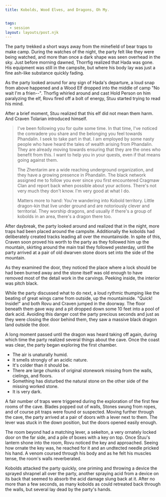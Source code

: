 ```yaml
---
title: Kobolds, Wood Elves, and Dragons, Oh My.


tags:
  - session
layout: layouts/post.njk
---
```


The party trekked a short ways away from the minefield of bear traps to make camp. During the watches of the night, the party felt like they were being watched, and more than once a dark shape was seen overhead in the sky. Just before morning dawned, Thorrfig realized that Hada was gone. His equipment was still in the campsite, but where his body lay was just a fine ash-like substance quickly fading.

As the party looked around for any sign of Hada's departure, a loud snap from above happened and a Wood Elf dropped into the middle of camp "No wait I'm a frien--". Thorfig whirled around and cast Hold Person on him paralyzing the elf, Rovu fired off a bolt of energy, Stuu started trying to read his mind.

After a brief moment, Stuu realized that this elf did not mean them harm. And Craven Tolarian introduced himself.

> I've been following you for quite some time. In that time, I've noticed the comradere you share and the belonging you feel towards Phandalin. I seek to take part in that. I am employed by some nasty people who have heard the tales of wealth arising from Phandalin. They are already moving towards ensuring that they are the ones who benefit from this. I want to help you in your quests, even if that means going against them.
>
> The Zhentarim are a wide reaching underground organization, and they have a growing presence in Phandalin. The black network assigned me to follow you ever since you first encountered Cragmaw Clan and report back when possible about your actions. There's not very much they don't know. I'm very good at what I do.
>
> Matters more to hand: You're wandering into Kobold territory. Little dragon-kin that live under ground and are notoriously clever and territorial. They worship dragons, and usually if there's a group of kobolds in an area, there's a dragon there too.

After daybreak, the party looked around and realized that in the night, more traps had been placed around the campsite. Additionally the kobolds had deliberately created tracks leading all over the mountainside. In spite of this, Craven soon proved his worth to the party as they followed him up the mountain, skirting around the main trail they followed yesterday, until the party arrived at a pair of old dwarven stone doors set into the side of the mountain.

As they examined the door, they noticed the place where a lock should be had been burned away and the stone itself was old enough to have removed most of the detail work in the carvings. Peeking inside, the interior was pitch black.

While the party discussed what to do next, a loud rythmic thumping like the beating of great wings came from outside, up the mountainside. "Quick! Inside!" and both Rovu and Craven jumped in the doorway. The floor beneath them gave way and a pit dropped down some 10 feet into a pool of dark acid. Avoiding this danger cost the party precious seconds and just as they were closing the door behind them, they saw a massive black dragon land outside the door.

A long moment passed until the dragon was heard taking off again, during which time the party realized several things about the cave. Once the coast was clear, the party began exploring the first chamber.

- The air is unaturally humid.
- It smells strongly of an acidic nature.
- It's colder than it should be.
- There are large chunks of original stonework missing from the walls, cielings, and floors.
- Something has disturbed the natural stone on the other side of the missing worked stone.
- It is very dark.

A fair number of traps were triggered during the exploration of the first few rooms of the cave. Blades popped out of walls, Stones swung from ropes, and of course pit traps were found or suspected. Moving further through the cave, the party arrived at a pair of doors with a lever next to them. The lever was stuck in the down position, but the doors opened easily enough.

The room beyond had a matching lever, a sekelton, a very ornately locked door on the far side, and a pile of boxes with a key on top. Once Stuu's lantern shone into the room, Rovu noticed the key and approached. Seeing how ornate the key was, he reached for it and an undtected needle pricked his hand. A venom coursed through his body and as he felt his muscles tense, the room's walls reverberated.

Kobolds attacked the party quickly, one priming and throwing a device the sprayed shrapnel all over the party, another spraying acid from a device on its back that seemed to absorb the acid damage slung back at it. After no more than a few seconds, as many kobolds as could retreated back through the walls, but several lay dead by the party's hands.

